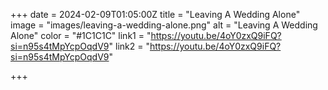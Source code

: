 +++ 
date = 2024-02-09T01:05:00Z 
title = "Leaving A Wedding Alone" 
image = "images/leaving-a-wedding-alone.png" 
alt = "Leaving A Wedding Alone" 
color = "#1C1C1C" 
link1 = "https://youtu.be/4oY0zxQ9iFQ?si=n95s4tMpYcpOqdV9" 
link2 = "https://youtu.be/4oY0zxQ9iFQ?si=n95s4tMpYcpOqdV9"

+++
